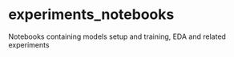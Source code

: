 # experiments_notebooks
Notebooks containing models setup and training, EDA and related experiments
